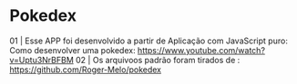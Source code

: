 # Pokedex
01 | Esse APP foi desenvolvido a partir de Aplicação com JavaScript puro: Como desenvolver uma pokedex:
    https://www.youtube.com/watch?v=Uptu3NrBFBM
02 | Os arquivoos padrão foram tirados de :
    https://github.com/Roger-Melo/pokedex
